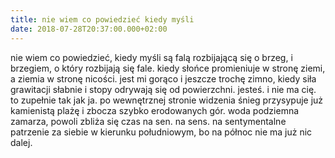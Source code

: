```yaml
---
title: nie wiem co powiedzieć kiedy myśli
date: 2018-07-28T20:37:00.000+02:00
---
```

nie wiem co powiedzieć, kiedy myśli są falą rozbijającą się o brzeg, i brzegiem, o który rozbijają się fale. kiedy słońce promieniuje w stronę ziemi, a ziemia w stronę nicości. jest mi gorąco i jeszcze trochę zimno, kiedy siła grawitacji słabnie i stopy odrywają się od powierzchni. jesteś. i nie ma cię. to zupełnie tak jak ja. po wewnętrznej stronie widzenia śnieg przysypuje już kamienistą plażę i zbocza szybko erodowanych gór. woda podziemna zamarza, powoli zbliża się czas na sen. na sens. na sentymentalne patrzenie za siebie w kierunku południowym, bo na północ nie ma już nic dalej.
